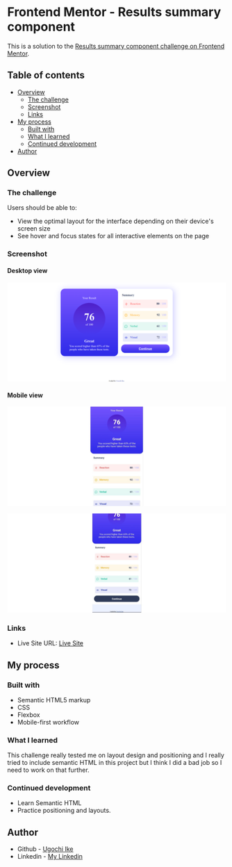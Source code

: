# Frontend Mentor - Results summary component

This is a solution to the [Results summary component challenge on Frontend Mentor](https://www.frontendmentor.io/challenges/results-summary-component-CE_K6s0maV). 

## Table of contents

- [Overview](#overview)
  - [The challenge](#the-challenge)
  - [Screenshot](#screenshot)
  - [Links](#links)
- [My process](#my-process)
  - [Built with](#built-with)
  - [What I learned](#what-i-learned)
  - [Continued development](#continued-development)
- [Author](#author)


## Overview

### The challenge

Users should be able to:

- View the optimal layout for the interface depending on their device's screen size
- See hover and focus states for all interactive elements on the page

### Screenshot

#### Desktop view

![](/screenshots/desktop-view.png)

#### Mobile view

![](/screenshots/mobile-view2.jpg)

![](/screenshots/mobile-view1.jpg)

### Links

- Live Site URL: [Live Site](https://noneofurbuzz.github.io/results-summary-component/)

## My process

### Built with

- Semantic HTML5 markup
- CSS
- Flexbox
- Mobile-first workflow

### What I learned

This challenge really tested me on layout design and positioning and I really tried to include semantic HTML in this project but I think I did a bad job so I need to work on that further.

### Continued development

- Learn Semantic HTML
- Practice positioning and layouts.

## Author

- Github - [Ugochi Ike](https://github.com/noneofurbuzz)
- Linkedin - [My Linkedin](https://www.linkedin.com/in/ugochi-ike-0647aa244/)
